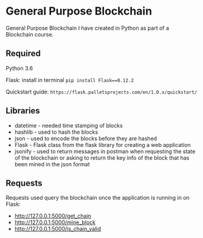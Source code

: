# General Purpose Blockchain
General Purpose Blockchain I have created in Python as part of a Blockchain course. 

## Required
Python 3.6

Flask: install in terminal 
```pip install Flask==0.12.2```

Quickstart guide: 
```https://flask.palletsprojects.com/en/1.0.x/quickstart/```

## Libraries
- datetime - needed time stamping of blocks
- hashlib - used to hash the blocks
- json - used to encode the blocks before they are hashed
- Flask - Flask class from the flask library for creating a web application 
- jsonify - used to return messages in postman when requesting the state of the blockchain or asking to return the key info of the block that has been mined in the json format

## Requests 
Requests used query the blockchain once the application is running in on Flask:
- http://127.0.0.1:5000/get_chain
- http://127.0.0.1:5000/mine_block
- http://127.0.0.1:5000/is_chain_valid 
